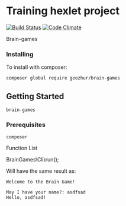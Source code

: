 Training hexlet project
======================
[![Build Status](https://travis-ci.org/geozhur/project-lvl1-s336.svg?branch=master)](https://travis-ci.org/geozhur/project-lvl1-s336)
[![Code Climate](https://codeclimate.com/github/geozhur/project-lvl1-s336/badges/gpa.svg)](https://codeclimate.com/github/geozhur/project-lvl1-s336)

Brain-games

### Installing

To install with composer:

```
composer global require geozhur/brain-games
```

## Getting Started

```
brain-games
```

### Prerequisites

```
composer
```

Function List

BrainGames\Cli\run();

Will have the same result as:
```
Welcome to the Brain Game!

May I have your name?: asdfsad
Hello, asdfsad!
```